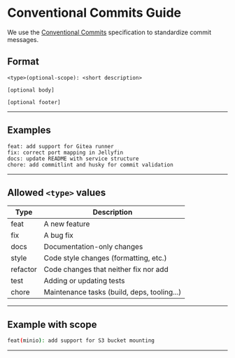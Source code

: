 # Conventional Commits Guide

We use the [Conventional Commits](https://www.conventionalcommits.org/en/v1.0.0/) specification to standardize commit messages.

## Format

```plaintext
<type>(optional-scope): <short description>

[optional body]

[optional footer]
```

---

## Examples

```plaintext
feat: add support for Gitea runner
fix: correct port mapping in Jellyfin
docs: update README with service structure
chore: add commitlint and husky for commit validation
```

---

## Allowed `<type>` values

| Type     | Description                                  |
|----------|----------------------------------------------|
| feat     | A new feature                                |
| fix      | A bug fix                                    |
| docs     | Documentation-only changes                   |
| style    | Code style changes (formatting, etc.)        |
| refactor | Code changes that neither fix nor add        |
| test     | Adding or updating tests                     |
| chore    | Maintenance tasks (build, deps, tooling...)  |

---

## Example with scope

```bash
feat(minio): add support for S3 bucket mounting
```

---
